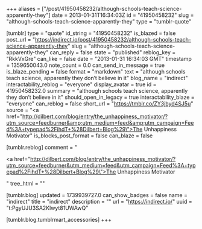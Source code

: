 +++
aliases = ["/post/41950458232/although-schools-teach-science-apparently-they"]
date = 2013-01-31T16:34:03Z
id = "41950458232"
slug = "although-schools-teach-science-apparently-they"
type = "tumblr-quote"

[tumblr]
type = "quote"
id_string = "41950458232"
is_blazed = false
post_url = "https://indirect.io/post/41950458232/although-schools-teach-science-apparently-they"
slug = "although-schools-teach-science-apparently-they"
can_reply = false
state = "published"
reblog_key = "RkkVxGre"
can_like = false
date = "2013-01-31 16:34:03 GMT"
timestamp = 1359650043.0
note_count = 0.0
can_send_in_message = true
is_blaze_pending = false
format = "markdown"
text = "although schools teach science, apparently they don’t believe in it"
blog_name = "indirect"
interactability_reblog = "everyone"
display_avatar = true
id = 41950458232.0
summary = "although schools teach science, apparently they don’t believe in it"
should_open_in_legacy = true
interactability_blaze = "everyone"
can_reblog = false
short_url = "https://tmblr.co/ZY3jbyd4SJ5u"
source = "<a href=\"http://dilbert.com/blog/entry/the_unhappiness_motivator/?utm_source=feedburner&amp;utm_medium=feed&amp;utm_campaign=Feed%3A+typepad%2FihdT+%28Dilbert+Blog%29\">The Unhappiness Motivator</a>"
is_blocks_post_format = false
can_blaze = false

[tumblr.reblog]
comment = "<p><a href=\"http://dilbert.com/blog/entry/the_unhappiness_motivator/?utm_source=feedburner&utm_medium=feed&utm_campaign=Feed%3A+typepad%2FihdT+%28Dilbert+Blog%29\">The Unhappiness Motivator</a></p>"
tree_html = ""

[tumblr.blog]
updated = 1739939727.0
can_show_badges = false
name = "indirect"
title = "indirect"
description = ""
url = "https://indirect.io/"
uuid = "t:PgyUJU3SA2Klwyt81UWAwQ"

[tumblr.blog.tumblrmart_accessories]
+++
